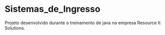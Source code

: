 # Sistemas_de_Ingresso
Projeto desenvolvido durante o treinamento de java na empresa Resource It Solutions.
